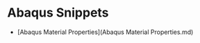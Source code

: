 # Abaqus Snippets

<link rel="stylesheet" href="styles.css">

- [Abaqus Material Properties](Abaqus Material Properties.md)
